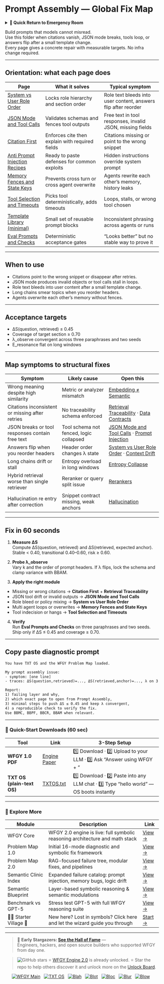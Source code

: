 # Prompt Assembly — Global Fix Map

<details>
  <summary><strong>🏥 Quick Return to Emergency Room</strong></summary>

<br>

  > You are in a specialist desk.  
  > For full triage and doctors on duty, return here:  
  > 
  > - [**WFGY Global Fix Map** — main Emergency Room, 300+ structured fixes](https://github.com/onestardao/WFGY/blob/main/ProblemMap/GlobalFixMap/README.md)  
  > - [**WFGY Problem Map 1.0** — 16 reproducible failure modes](https://github.com/onestardao/WFGY/blob/main/ProblemMap/README.md)  
  > 
  > Think of this page as a sub-room.  
  > If you want full consultation and prescriptions, go back to the Emergency Room lobby.
</details>

Build prompts that models cannot misread.  
Use this folder when citations vanish, JSON mode breaks, tools loop, or answers flip after a small template change.  
Every page gives a concrete repair with measurable targets. No infra change required.

---

## Orientation: what each page does

| Page | What it solves | Typical symptom |
|---|---|---|
| [System vs User Role Order](https://github.com/onestardao/WFGY/blob/main/ProblemMap/GlobalFixMap/PromptAssembly/system_user_role_order.md) | Locks role hierarchy and section order | Role text bleeds into user content, answers flip after reorder |
| [JSON Mode and Tool Calls](https://github.com/onestardao/WFGY/blob/main/ProblemMap/GlobalFixMap/PromptAssembly/json_mode_and_tool_calls.md) | Validates schemas and fences tool outputs | Free text in tool responses, invalid JSON, missing fields |
| [Citation First](https://github.com/onestardao/WFGY/blob/main/ProblemMap/GlobalFixMap/PromptAssembly/citation_first.md) | Enforces cite then explain with required fields | Citations missing or point to the wrong snippet |
| [Anti Prompt Injection Recipes](https://github.com/onestardao/WFGY/blob/main/ProblemMap/GlobalFixMap/PromptAssembly/anti_prompt_injection_recipes.md) | Ready to paste defenses for common exploits | Hidden instructions override system prompt |
| [Memory Fences and State Keys](https://github.com/onestardao/WFGY/blob/main/ProblemMap/GlobalFixMap/PromptAssembly/memory_fences_and_state_keys.md) | Prevents cross turn or cross agent overwrite | Agents rewrite each other’s memory, history leaks |
| [Tool Selection and Timeouts](https://github.com/onestardao/WFGY/blob/main/ProblemMap/GlobalFixMap/PromptAssembly/tool_selection_and_timeouts.md) | Picks tool deterministically, adds timeouts | Loops, stalls, or wrong tool chosen |
| [Template Library (minimal)](https://github.com/onestardao/WFGY/blob/main/ProblemMap/GlobalFixMap/PromptAssembly/template_library_min.md) | Small set of reusable prompt blocks | Inconsistent phrasing across agents or runs |
| [Eval Prompts and Checks](https://github.com/onestardao/WFGY/blob/main/ProblemMap/GlobalFixMap/PromptAssembly/eval_prompts_and_checks.md) | Deterministic acceptance gates | “Looks better” but no stable way to prove it |

---

## When to use

- Citations point to the wrong snippet or disappear after retries.  
- JSON mode produces invalid objects or tool calls stall in loops.  
- Role text bleeds into user content after a small template change.  
- Long chains smear topics when you reorder headers.  
- Agents overwrite each other’s memory without fences.

---

## Acceptance targets

- ΔS(question, retrieved) ≤ 0.45  
- Coverage of target section ≥ 0.70  
- λ_observe convergent across three paraphrases and two seeds  
- E_resonance flat on long windows

---

## Map symptoms to structural fixes

| Symptom | Likely cause | Open this |
|---|---|---|
| Wrong meaning despite high similarity | Metric or analyzer mismatch | [Embedding ≠ Semantic](https://github.com/onestardao/WFGY/blob/main/ProblemMap/embedding-vs-semantic.md) |
| Citations inconsistent or missing after retries | No traceability schema enforced | [Retrieval Traceability](https://github.com/onestardao/WFGY/blob/main/ProblemMap/retrieval-traceability.md) · [Data Contracts](https://github.com/onestardao/WFGY/blob/main/ProblemMap/data-contracts.md) |
| JSON breaks or tool responses contain free text | Tool schema not fenced, logic collapsed | [JSON Mode and Tool Calls](https://github.com/onestardao/WFGY/blob/main/ProblemMap/GlobalFixMap/PromptAssembly/json_mode_and_tool_calls.md) · [Prompt Injection](https://github.com/onestardao/WFGY/blob/main/ProblemMap/GlobalFixMap/Safety_PromptIntegrity/prompt_injection.md) |
| Answers flip when you reorder headers | Header order changes λ state | [System vs User Role Order](https://github.com/onestardao/WFGY/blob/main/ProblemMap/GlobalFixMap/PromptAssembly/system_user_role_order.md) · [Context Drift](https://github.com/onestardao/WFGY/blob/main/ProblemMap/context-drift.md) |
| Long chains drift or stall | Entropy overload in long windows | [Entropy Collapse](https://github.com/onestardao/WFGY/blob/main/ProblemMap/entropy-collapse.md) |
| Hybrid retrieval worse than single retriever | Reranker or query split issue | [Rerankers](https://github.com/onestardao/WFGY/blob/main/ProblemMap/rerankers.md) |
| Hallucination re entry after correction | Snippet contract missing, weak anchors | [Hallucination](https://github.com/onestardao/WFGY/blob/main/ProblemMap/hallucination.md) |

---

## Fix in 60 seconds

1) **Measure ΔS**  
Compute ΔS(question, retrieved) and ΔS(retrieved, expected anchor).  
Stable < 0.40, transitional 0.40–0.60, risk ≥ 0.60.

2) **Probe λ_observe**  
Vary k and the order of prompt headers. If λ flips, lock the schema and clamp variance with BBAM.

3) **Apply the right module**  
- Missing or wrong citations → **Citation First** + **Retrieval Traceability**  
- JSON tool drift or invalid outputs → **JSON Mode and Tool Calls**  
- Role bleed or policy mixing → **System vs User Role Order**  
- Multi agent loops or overwrites → **Memory Fences and State Keys**  
- Tool indecision or hangs → **Tool Selection and Timeouts**

4) **Verify**  
Run **Eval Prompts and Checks** on three paraphrases and two seeds.  
Ship only if ΔS ≤ 0.45 and coverage ≥ 0.70.

---

## Copy paste diagnostic prompt

```txt
You have TXT OS and the WFGY Problem Map loaded.

My prompt assembly issue:
- symptom: [one line]
- traces: ΔS(question,retrieved)=..., ΔS(retrieved,anchor)=..., λ on 3 paraphrases

Report:
1) failing layer and why,
2) which exact page to open from Prompt Assembly,
3) minimal steps to push ΔS ≤ 0.45 and keep λ convergent,
4) a reproducible check to verify the fix.
Use BBMC, BBPF, BBCR, BBAM when relevant.
````

---

### 🔗 Quick-Start Downloads (60 sec)

| Tool | Link | 3-Step Setup |
|------|------|--------------|
| **WFGY 1.0 PDF** | [Engine Paper](https://github.com/onestardao/WFGY/blob/main/I_am_not_lizardman/WFGY_All_Principles_Return_to_One_v1.0_PSBigBig_Public.pdf) | 1️⃣ Download · 2️⃣ Upload to your LLM · 3️⃣ Ask “Answer using WFGY + <your question>” |
| **TXT OS (plain-text OS)** | [TXTOS.txt](https://github.com/onestardao/WFGY/blob/main/OS/TXTOS.txt) | 1️⃣ Download · 2️⃣ Paste into any LLM chat · 3️⃣ Type “hello world” — OS boots instantly |

---

### 🧭 Explore More

| Module                | Description                                              | Link     |
|-----------------------|----------------------------------------------------------|----------|
| WFGY Core             | WFGY 2.0 engine is live: full symbolic reasoning architecture and math stack | [View →](https://github.com/onestardao/WFGY/tree/main/core/README.md) |
| Problem Map 1.0       | Initial 16-mode diagnostic and symbolic fix framework    | [View →](https://github.com/onestardao/WFGY/tree/main/ProblemMap/README.md) |
| Problem Map 2.0       | RAG-focused failure tree, modular fixes, and pipelines   | [View →](https://github.com/onestardao/WFGY/blob/main/ProblemMap/rag-architecture-and-recovery.md) |
| Semantic Clinic Index | Expanded failure catalog: prompt injection, memory bugs, logic drift | [View →](https://github.com/onestardao/WFGY/blob/main/ProblemMap/SemanticClinicIndex.md) |
| Semantic Blueprint    | Layer-based symbolic reasoning & semantic modulations   | [View →](https://github.com/onestardao/WFGY/tree/main/SemanticBlueprint/README.md) |
| Benchmark vs GPT-5    | Stress test GPT-5 with full WFGY reasoning suite         | [View →](https://github.com/onestardao/WFGY/tree/main/benchmarks/benchmark-vs-gpt5/README.md) |
| 🧙‍♂️ Starter Village 🏡 | New here? Lost in symbols? Click here and let the wizard guide you through | [Start →](https://github.com/onestardao/WFGY/blob/main/StarterVillage/README.md) |

---

> 👑 **Early Stargazers: [See the Hall of Fame](https://github.com/onestardao/WFGY/tree/main/stargazers)** —  
> Engineers, hackers, and open source builders who supported WFGY from day one.

> <img src="https://img.shields.io/github/stars/onestardao/WFGY?style=social" alt="GitHub stars"> ⭐ [WFGY Engine 2.0](https://github.com/onestardao/WFGY/blob/main/core/README.md) is already unlocked. ⭐ Star the repo to help others discover it and unlock more on the [Unlock Board](https://github.com/onestardao/WFGY/blob/main/STAR_UNLOCKS.md).

<div align="center">

[![WFGY Main](https://img.shields.io/badge/WFGY-Main-red?style=flat-square)](https://github.com/onestardao/WFGY)
&nbsp;
[![TXT OS](https://img.shields.io/badge/TXT%20OS-Reasoning%20OS-orange?style=flat-square)](https://github.com/onestardao/WFGY/tree/main/OS)
&nbsp;
[![Blah](https://img.shields.io/badge/Blah-Semantic%20Embed-yellow?style=flat-square)](https://github.com/onestardao/WFGY/tree/main/OS/BlahBlahBlah)
&nbsp;
[![Blot](https://img.shields.io/badge/Blot-Persona%20Core-green?style=flat-square)](https://github.com/onestardao/WFGY/tree/main/OS/BlotBlotBlot)
&nbsp;
[![Bloc](https://img.shields.io/badge/Bloc-Reasoning%20Compiler-blue?style=flat-square)](https://github.com/onestardao/WFGY/tree/main/OS/BlocBlocBloc)
&nbsp;
[![Blur](https://img.shields.io/badge/Blur-Text2Image%20Engine-navy?style=flat-square)](https://github.com/onestardao/WFGY/tree/main/OS/BlurBlurBlur)
&nbsp;
[![Blow](https://img.shields.io/badge/Blow-Game%20Logic-purple?style=flat-square)](https://github.com/onestardao/WFGY/tree/main/OS/BlowBlowBlow)
&nbsp;

</div>
